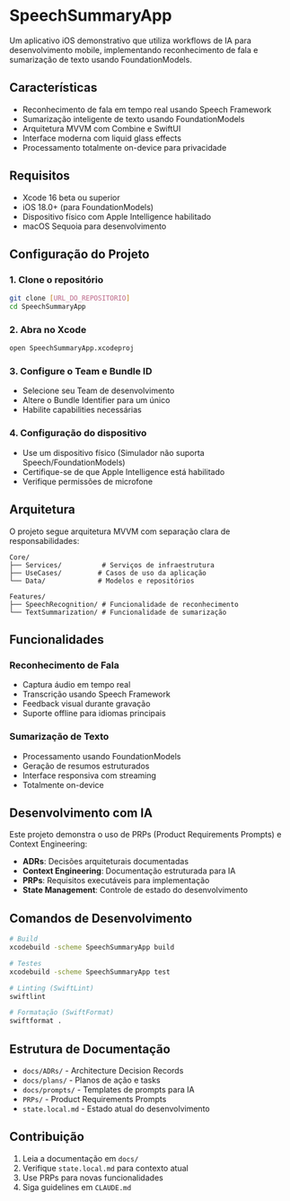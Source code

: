 # SpeechSummaryApp

Um aplicativo iOS demonstrativo que utiliza workflows de IA para desenvolvimento mobile, implementando reconhecimento de fala e sumarização de texto usando FoundationModels.

## Características

- Reconhecimento de fala em tempo real usando Speech Framework
- Sumarização inteligente de texto usando FoundationModels
- Arquitetura MVVM com Combine e SwiftUI
- Interface moderna com liquid glass effects
- Processamento totalmente on-device para privacidade

## Requisitos

- Xcode 16 beta ou superior
- iOS 18.0+ (para FoundationModels)
- Dispositivo físico com Apple Intelligence habilitado
- macOS Sequoia para desenvolvimento

## Configuração do Projeto

### 1. Clone o repositório
```bash
git clone [URL_DO_REPOSITORIO]
cd SpeechSummaryApp
```

### 2. Abra no Xcode
```bash
open SpeechSummaryApp.xcodeproj
```

### 3. Configure o Team e Bundle ID
- Selecione seu Team de desenvolvimento
- Altere o Bundle Identifier para um único
- Habilite capabilities necessárias

### 4. Configuração do dispositivo
- Use um dispositivo físico (Simulador não suporta Speech/FoundationModels)
- Certifique-se de que Apple Intelligence está habilitado
- Verifique permissões de microfone

## Arquitetura

O projeto segue arquitetura MVVM com separação clara de responsabilidades:

```
Core/
├── Services/          # Serviços de infraestrutura
├── UseCases/         # Casos de uso da aplicação  
└── Data/             # Modelos e repositórios

Features/
├── SpeechRecognition/ # Funcionalidade de reconhecimento
└── TextSummarization/ # Funcionalidade de sumarização
```

## Funcionalidades

### Reconhecimento de Fala
- Captura áudio em tempo real
- Transcrição usando Speech Framework
- Feedback visual durante gravação
- Suporte offline para idiomas principais

### Sumarização de Texto
- Processamento usando FoundationModels
- Geração de resumos estruturados
- Interface responsiva com streaming
- Totalmente on-device

## Desenvolvimento com IA

Este projeto demonstra o uso de PRPs (Product Requirements Prompts) e Context Engineering:

- **ADRs**: Decisões arquiteturais documentadas
- **Context Engineering**: Documentação estruturada para IA
- **PRPs**: Requisitos executáveis para implementação
- **State Management**: Controle de estado do desenvolvimento

## Comandos de Desenvolvimento

```bash
# Build
xcodebuild -scheme SpeechSummaryApp build

# Testes
xcodebuild -scheme SpeechSummaryApp test

# Linting (SwiftLint)
swiftlint

# Formatação (SwiftFormat)  
swiftformat .
```

## Estrutura de Documentação

- `docs/ADRs/` - Architecture Decision Records
- `docs/plans/` - Planos de ação e tasks
- `docs/prompts/` - Templates de prompts para IA
- `PRPs/` - Product Requirements Prompts
- `state.local.md` - Estado atual do desenvolvimento

## Contribuição

1. Leia a documentação em `docs/`
2. Verifique `state.local.md` para contexto atual
3. Use PRPs para novas funcionalidades
4. Siga guidelines em `CLAUDE.md`
